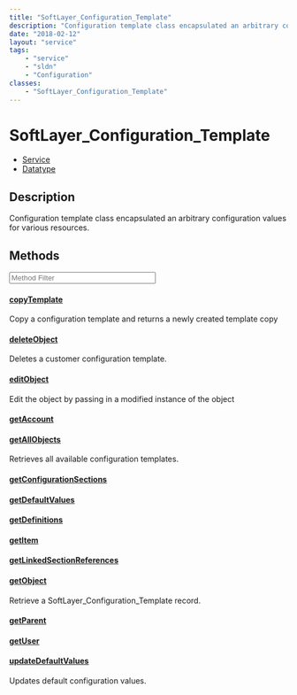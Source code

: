 ```yaml
---
title: "SoftLayer_Configuration_Template"
description: "Configuration template class encapsulated an arbitrary configuration values for various resources."
date: "2018-02-12"
layout: "service"
tags:
    - "service"
    - "sldn"
    - "Configuration"
classes:
    - "SoftLayer_Configuration_Template"
---
```

# SoftLayer_Configuration_Template
<div id='service-datatype'>
    <ul id='sldn-reference-tabs'>
    <li id='service'> <a href='/reference/services/SoftLayer_Configuration_Template' >Service</a></li>    <li id='datatype'> <a href='/reference/datatypes/SoftLayer_Configuration_Template' >Datatype</a></li>
    </ul>
</div>

## Description


Configuration template class encapsulated an arbitrary configuration values for various resources. 



        
<div id="properties" class="content service-content">

## Methods

<div class="view-filters">
    <div class="clearfix">
        <div class="search-input-box">
            <input placeholder="Method Filter" onkeyup="titleSearch(inputId='edit-combine', divId='method-div', elementClass='method-row')" 
                type="text" id="edit-combine" value="" size="30" maxlength="128" class="form-text">
        </div>
    </div>
</div>

<div id="method-div">

<div class="method-row">

#### [copyTemplate](/reference/services/SoftLayer_Configuration_Template/copyTemplate)
Copy a configuration template and returns a newly created template copy

</div>

<div class="method-row">

#### [deleteObject](/reference/services/SoftLayer_Configuration_Template/deleteObject)
Deletes a customer configuration template.

</div>

<div class="method-row">

#### [editObject](/reference/services/SoftLayer_Configuration_Template/editObject)
Edit the object by passing in a modified instance of the object

</div>

<div class="method-row">

#### [getAccount](/reference/services/SoftLayer_Configuration_Template/getAccount)


</div>

<div class="method-row">

#### [getAllObjects](/reference/services/SoftLayer_Configuration_Template/getAllObjects)
Retrieves all available configuration templates.

</div>

<div class="method-row">

#### [getConfigurationSections](/reference/services/SoftLayer_Configuration_Template/getConfigurationSections)


</div>

<div class="method-row">

#### [getDefaultValues](/reference/services/SoftLayer_Configuration_Template/getDefaultValues)


</div>

<div class="method-row">

#### [getDefinitions](/reference/services/SoftLayer_Configuration_Template/getDefinitions)


</div>

<div class="method-row">

#### [getItem](/reference/services/SoftLayer_Configuration_Template/getItem)


</div>

<div class="method-row">

#### [getLinkedSectionReferences](/reference/services/SoftLayer_Configuration_Template/getLinkedSectionReferences)


</div>

<div class="method-row">

#### [getObject](/reference/services/SoftLayer_Configuration_Template/getObject)
Retrieve a SoftLayer_Configuration_Template record.

</div>

<div class="method-row">

#### [getParent](/reference/services/SoftLayer_Configuration_Template/getParent)


</div>

<div class="method-row">

#### [getUser](/reference/services/SoftLayer_Configuration_Template/getUser)


</div>

<div class="method-row">

#### [updateDefaultValues](/reference/services/SoftLayer_Configuration_Template/updateDefaultValues)
Updates default configuration values.

</div>
</div>

</div>

